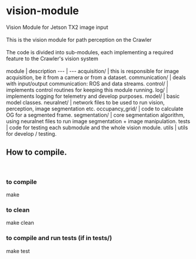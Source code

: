# vision-module
Vision Module for Jetson TX2 image input<br />
<br />
This is the vision module for path perception on the Crawler<br />
<br />
The code is divided into sub-modules, each implementing a required feature to the Crawler's vision system<br />
<br />
module | description
--- | ---
acquisition/ | this is responsible for image acquisition, be it from a camera or from a dataset.
communication/ | deals with input/output communication: ROS and data streams.
control/ | implements control routines for keeping this module running.
log/ | implements logging for telemetry and develop purposes.
model/ | basic model classes.
neuralnet/ | network files to be used to run vision, perception, image segmentation etc.
occupancy_grid/ | code to calculate OG for a segmented frame.
segmentation/ | core segmentation algorithm, using neuralnet files to run image segmentation + image manipulation.
tests | code for testing each submodule and the whole vision module.
utils | utils for develop / testing.

## How to compile.
<br />

### to compile
make

### to clean
make clean

### to compile and run tests (if in tests/)
make test